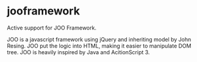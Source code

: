 # jooframework
Active support for JOO Framework.

JOO is a javascript framework using jQuery and inheriting model by John Resing.
JOO put the logic into HTML, making it easier to manipulate DOM tree.
JOO is heavily inspired by Java and AcitionScript 3.
